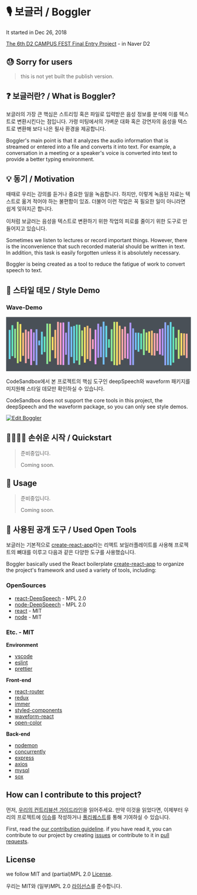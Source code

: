 # 🎙 보글러 / Boggler

It started in Dec 26, 2018

[The 6th D2 CAMPUS FEST Final Entry Project](https://github.com/D2CampusFest/6th) - in Naver D2

## :sweat: Sorry for users

> this is not yet built the publish version.

## ❓ 보글러란? / What is Boggler?

보글러의 가장 큰 핵심은 스트리밍 혹은 파일로 입력받은 음성 정보를 분석해 이를 텍스트로 변환시킨다는 점입니다. 가령 미팅에서의 가벼운 대화 혹은 강연자의 음성을 텍스트로 변환해 보다 나은 필사 환경을 제공합니다.

Boggler's main point is that it analyzes the audio information that is streamed or entered into a file and converts it into text. For example, a conversation in a meeting or a speaker's voice is converted into text to provide a better typing environment.

## 💡 동기 / Motivation

때때로 우리는 강의를 듣거나 중요한 일을 녹음합니다. 하지만, 이렇게 녹음된 자료는 텍스트로 옮겨 적어야 하는 불편함이 있죠. 더불어 이런 작업은 꼭 필요한 일이 아니라면 쉽게 잊혀지곤 합니다.

이처럼 보글러는 음성을 텍스트로 변환하기 위한 작업의 피로를 줄이기 위한 도구로 만들어지고 있습니다.

Sometimes we listen to lectures or record important things. However, there is the inconvenience that such recorded material should be written in text. In addition, this task is easily forgotten unless it is absolutely necessary.

Boggler is being created as a tool to reduce the fatigue of work to convert speech to text.

## 💅 스타일 데모 / Style Demo

### Wave-Demo

![](assets/wave-demo.png)

CodeSandbox에서 본 프로젝트의 핵심 도구인 deepSpeech와 waveform 패키지를 미지원해 스타일 데모만 확인하실 수 있습니다.

CodeSandbox does not support the core tools in this project, the deepSpeech and the waveform package, so you can only see style demos.

[![Edit Boggler](https://codesandbox.io/static/img/play-codesandbox.svg)](https://codesandbox.io/s/6n2orxr5yz)

## 🏃‍♂️🏃‍♀️ 손쉬운 시작 / Quickstart

> 준비중입니다.
>
> Coming soon.

## 🚀 Usage

> 준비중입니다.
>
> Coming soon.

## 🔧 사용된 공개 도구 / Used Open Tools

보글러는 기본적으로 [create-react-app](https://github.com/facebook/create-react-app)라는 리액트 보일러플레이트를 사용해 프로젝트의 뼈대를 이루고 다음과 같은 다양한 도구를 사용했습니다.

Boggler basically used the React boilerplate [create-react-app](https://github.com/facebook/create-react-app) to organize the project's framework and used a variety of tools, including:

### OpenSources

- [react-DeepSpeech](https://github.com/teamthesol/react-DeepSpeech) - MPL 2.0
- [node-DeepSpeech](https://github.com/teamthesol/ndoe-DeepSpeech) - MPL 2.0
- [react](https://github.com/facebook/react) - MIT
- [node](https://github.com/nodejs/node) - MIT

### Etc. - MIT

**Environment**

- [vscode](https://github.com/Microsoft/vscode)
- [eslint](https://github.com/eslint/eslint)
- [prettier](https://github.com/prettier/prettier)

**Front-end**

- [react-router](https://github.com/ReactTraining/react-router)
- [redux](https://github.com/reduxjs/redux)
- [immer](https://github.com/mweststrate/immer)
- [styled-components](https://github.com/styled-components/styled-components)
- [waveform-react](https://github.com/ruebel/waveform-react)
- [open-color](https://github.com/yeun/open-color)

**Back-end**

- [nodemon](https://github.com/remy/nodemon)
- [concurrently](https://github.com/kimmobrunfeldt/concurrently)
- [express](https://github.com/expressjs/express)
- [axios](https://github.com/axios/axios)
- [mysql](https://github.com/mysqljs/mysql)
- [sox](http://sox.sourceforge.net/)

## How can I contribute to this project?

먼저, [우리의 컨트리뷰션 가이드라인](CONTRIBUTING.md)을 읽어주세요. 만약 이것을 읽었다면, 이제부터 우리의 프로젝트에 [이슈](https://github.com/teamthesol/boggler/issues)를 작성하거나 [풀리퀘스트](https://github.com/teamthesol/boggler/pulls)를 통해 기여하실 수 있습니다.

First, read the [our contribution guideline](CONTRIBUTING.md). if you have read it, you can contribute to our project by creating [issues](https://github.com/teamthesol/boggler/issues) or contribute to it in [pull requests](https://github.com/teamthesol/boggler/pulls).

## License

we follow MIT and (partial)MPL 2.0 [License](LICENSE).

우리는 MIT와 (일부)MPL 2.0 [라이선스](LICENSE)를 준수합니다.
